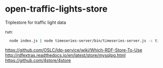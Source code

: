 # open-traffic-lights-store
Triplestore for traffic light data

run:
```bash
  node index.js | node timeseries-server/bin/timeseries-server.js -c timeseries-server/config.json
```

https://github.com/OSLC/ldp-service/wiki/Which-RDF-Store-To-Use
http://rdfextras.readthedocs.io/en/latest/store/mysqlpg.html
https://github.com/4store/4store
